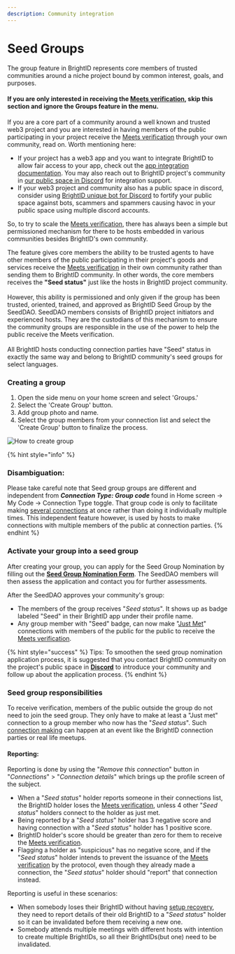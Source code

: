 ```yaml
---
description: Community integration
---
```


# Seed Groups

The group feature in BrightID represents core members of trusted communities around a niche project bound by common interest, goals, and purposes.

#### If you are only interested in receiving the [Meets verification](./), skip this section and ignore the Groups feature in the menu.

If you are a core part of a community around a well known and trusted web3 project and you are interested in having members of the public participating in your project receive the [Meets verification](./) through your own community, read on. Worth mentioning here:

* If your project has a web3 app and you want to integrate BrightID to allow fair access to your app, check out the [app integration documentation](https://brightid.stoplight.io/). You may also reach out to BrightID project's community in [our public space in Discord](https://discord.com/servers/brightid-596752664906432522) for integration support.
* If your web3 project and community also has a public space in discord, consider using [BrightID unique bot for Discord](https://bot.brightid.org) to fortify your public space against bots, scammers and spammers causing havoc in your public space using multiple discord accounts.

So, to try to scale the [Meets verification](./), there has always been a simple but permissioned mechanism for there to be hosts embedded in various communities besides BrightID's own community.

The feature gives core members the ability to be trusted agents to have other members of the public participating in their project's goods and services receive the [Meets verification](./) in their own community rather than sending them to BrightID community. In other words, the core members receives the **"Seed status"** just like the hosts in BrightID project community.\
\
However, this ability is permissioned and only given if the group has been trusted, oriented, trained, and approved as BrightID Seed Group by the SeedDAO. SeedDAO members consists of BrightID project initiators and experienced hosts. They are the custodians of this mechanism to ensure the community groups are responsible in the use of the power to help the public receive the Meets verification.\
\
All BrightID hosts conducting connection parties have "Seed" status in exactly the same way and belong to BrightID community's seed groups for select languages.

### Creating a group

1. Open the side menu on your home screen and select 'Groups.'
2. Select the 'Create Group' button.
3. Add group photo and name.
4. Select the group members from your connection list and select the 'Create Group' button to finalize the process.

![How to create group](<../../.gitbook/assets/Creating Group\_P1.png>)

{% hint style="info" %}
### Disambiguation:

Please take careful note that Seed group groups are different and independent from _**Connection Type: Group code**_ found in Home screen -> My Code -> Connection Type toggle. That group code is only to facilitate making [several connections](../making-connections/connection-process.md#making-group-connections) at once rather than doing it individually multiple times. This independent feature however, is used by hosts to make connections with multiple members of the public at connection parties.
{% endhint %}

### Activate your group into a seed group

After creating your group, you can apply for the Seed Group Nomination by filling out the [**Seed Group Nomination Form**](https://docs.google.com/forms/d/e/1FAIpQLSd5ma8NIyNmOFfgYGOYXC0rQITWSQgLepe1xzIy5dDy5sNXRA/viewform). The SeedDAO members will then assess the application and contact you for further assessments.

After the SeedDAO approves your community's group:

* The members of the group receives "_Seed status_". It shows up as badge labeled "Seed" in their BrightID app under their profile name.
* Any group member with "Seed" badge, can now make "[Just Met](../making-connections/connection-levels.md#just-met)" connections with members of the public for the public to receive the [Meets verification](./).

{% hint style="success" %}
Tips: To smoothen the seed group nomination application process, it is suggested that you contact BrightID community on the project's public space in [**Discord**](https://discord.com/servers/brightid-596752664906432522) to introduce your community and follow up about the application process.
{% endhint %}

### Seed group responsibilities

To receive verification, members of the public outside the group do not need to join the seed group. They only have to make at least a "Just met" connection to a group member who now has the "_Seed status_". Such [connection making](../making-connections/) can happen at an event like the BrightID connection parties or real life meetups.

#### Reporting:

Reporting is done by using the "_Remove this connection_" button in "_Connections_" > "_Connection details_" which brings up the profile screen of the subject.

* When a "_Seed status_" holder reports someone in their connections list, the BrightID holder loses the [Meets verification](./), unless 4 other "_Seed status_" holders connect to the holder as just met.
* Being reported by a "_Seed status_" holder has 3 negative score and having connection with a "_Seed status_" holder has 1 positive score.
* BrightID holder's score should be greater than zero for them to receive the [Meets verification](./).
* Flagging a holder as "suspicious" has no negative score, and if the "_Seed status_" holder intends to prevent the issuance of the [Meets verification](./) by the protocol, even though they already made a connection, the "_Seed status_" holder should "report" that connection instead.

Reporting is useful in these scenarios:

* When somebody loses their BrightID without having [setup recovery](../../install/recover-move/), they need to report details of their old BrightID to a "_Seed status_" holder so it can be invalidated before them receiving a new one.
* Somebody attends multiple meetings with different hosts with intention to create multiple BrightIDs, so all their BrightIDs(but one) need to be invalidated.

